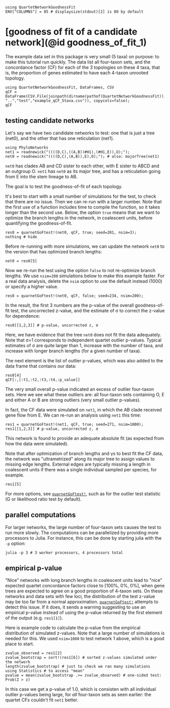 ```@setup gof
using QuartetNetworkGoodnessFit
ENV["COLUMNS"] = 85 # displaysize(stdout)[2] is 80 by default
```

# [goodness of fit of a candidate network](@id goodness_of_fit_1)

The example data set in this package is very small (5 taxa)
on purpose: to make this tutorial run quickly.
The data list all four-taxon sets, and the concordance factor (CF)
for each of the 3 topologies on these 4 taxa, that is, the
proportion of genes estimated to have each 4-taxon unrooted topology.

```@repl gof
using QuartetNetworkGoodnessFit, DataFrames, CSV
qCF = DataFrame(CSV.File(joinpath(dirname(pathof(QuartetNetworkGoodnessFit)), "..","test","example_qCF_5taxa.csv")), copycols=false);
qCF
```

## testing candidate networks

Let's say we have two candidate networks to test:
one that is just a tree (net0),
and the other that has one reticulation (net1).

```@repl gof
using PhyloNetworks
net1 = readnewick("((((D,C),((A,B))#H1),(#H1,E)),O);");
net0 = readnewick("((((D,C),(A,B)),E),O);"); # also: majorTree(net1)
```

`net0` has clades AB and CD sister to each other,
with E sister to ABCD and an outgroup O.
`net1` has `net0` as its major tree, and has a reticulation
going from E into the stem lineage to AB.

The goal is to test the goodness-of-fit of each topology.

It's best to start with a small number of simulations for the test,
to check that there are no issue. Then we can re-run with a larger number.
Note that the first use of a function includes time to compile the function,
so it takes longer than the second use.
Below, the option `true` means that we want to optimize the branch
lengths in the network, in coalescent units, before quantifying the
goodness-of-fit.

```@repl gof
res0 = quarnetGoFtest!(net0, qCF, true; seed=201, nsim=3);
nothing # hide
```

Before re-running with more simulations, we can update the network `net0`
to the version that has optimized branch lengths:

```@repl gof
net0 = res0[5]
```
Now we re-run the test using the option `false` to not re-optimize
branch lengths. We use `nsim=200` simulations below to make
this example faster. For a real data analysis, delete the `nsim` option
to use the default instead (1000) or specify a higher value.

```@repl gof
res0 = quarnetGoFtest!(net0, qCF, false; seed=234, nsim=200);
```

In the result, the first 3 numbers are the p-value of the overall
goodness-of-fit test, the uncorrected z-value, and the
estimate of σ to correct the z-value for dependence:

```@repl gof
res0[[1,2,3]] # p-value, uncorrected z, σ
```

Here, we have evidence that the tree `net0` does not fit the data adequately.
Note that σ=1 corresponds to independent quartet outlier p-values.
Typical estimates of σ are quite larger than 1, increase
with the number of taxa, and increase with longer branch lengths
(for a given number of taxa).

The next element is the list of outlier p-values, which was also added
to the data frame that contains our data:

```@repl gof
res0[4]
qCF[:,[:t1,:t2,:t3,:t4,:p_value]]
```

The very small overall p-value indicated an excess of outlier four-taxon sets.
Here we see what these outliers are: all four-taxon sets containing
O, E and either A or B are strong outliers (very small outlier p-values).

In fact, the CF data were simulated on `net1`, in which the
AB clade received gene flow from E.
We can re-run an analysis using `net1` this time:

```@repl gof
res1 = quarnetGoFtest!(net1, qCF, true; seed=271, nsim=1000);
res1[[1,2,3]] # p-value, uncorrected z, σ
```

This network is found to provide an adequate absolute fit
(as expected from how the data were simulated).

Note that after optimization of branch lengths and γs
to best fit the CF data, the network was "ultrametrized" along
its major tree to assign values to missing edge lengths.
External edges are typically missing a length in coalescent units
if there was a single individual sampled per species, for example.

```@repl gof
res1[5]
```

For more options, see [`quarnetGoFtest!`](@ref), such as for
the outlier test statistic (G or likelihood ratio test by default).

## parallel computations

For larger networks, the large number of four-taxon sets causes
the test to run more slowly. The computations can be parallelized
by providing more processors to Julia. For instance,
this can be done by starting julia with the `-p` option:

```shell
julia -p 3 # 3 worker processors, 4 processors total
```

## empirical p-value

"Nice" networks with long branch lengths in coalescent units lead to "nice"
expected quartet concordance factors close to [100%, 0%, 0%],
when gene trees are expected to agree on a good proportion of 4-taxon sets.
On these networks and data sets with few loci, the distribution of the test
z-value may be too far from a normal approximation.
[`quarnetGoFtest!`](@ref) attempts to detect this issue. If it does, it sends
a warning suggesting to use an empirical p-value instead of using the p-value
returned by the first element of the output (e.g. `res1[1]`).

Here is example code to calculate the p-value from the empirical distribution
of simulated z-values. Note that a large number of simulations is needed for
this. We used `nsim=1000` to test network 1 above, which is a good place to start.

```@repl gof
zvalue_observed = res1[2]
zvalue_bootstrap = sort!(res1[6]) # sorted z-values simulated under the network
length(zvalue_bootstrap) # just to check we ran many simulations
using Statistics # to access "mean"
pvalue = mean(zvalue_bootstrap .>= zvalue_observed) # one-sided test: Prob(Z > z)
```

In this case we get a p-value of 1.0, which is consisten with all individual
outlier p-values being large, for *all* four-taxon sets as seen earlier:
the quartet CFs couldn't fit `net1` better.
